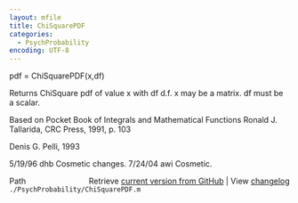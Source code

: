 ```yaml
---
layout: mfile
title: ChiSquarePDF
categories:
  - PsychProbability
encoding: UTF-8
---
```


pdf = ChiSquarePDF\(x,df\)

Returns ChiSquare pdf of value x with df d.f. x may be a matrix. df must
be a scalar.

Based on Pocket Book of Integrals and Mathematical Functions Ronald J.
Tallarida, CRC Press, 1991, p. 103

Denis G. Pelli, 1993

5/19/96  dhb      Cosmetic changes.
7/24/04  awi      Cosmetic.


<div class="code_header" style="text-align:right;">
  <span style="float:left;">Path&nbsp;&nbsp;</span> <span class="counter">Retrieve <a href=
  "https://raw.github.com/Psychtoolbox-3/Psychtoolbox-3/beta/./PsychProbability/ChiSquarePDF.m">current version from GitHub</a> | View <a href=
  "https://github.com/Psychtoolbox-3/Psychtoolbox-3/commits/beta/./PsychProbability/ChiSquarePDF.m">changelog</a></span>
</div>
<div class="code">
  <code>./PsychProbability/ChiSquarePDF.m</code>
</div>
